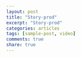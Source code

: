 ```yaml
---
layout: post
title: "Story-prod"
excerpt: "Story-prod"
categories: articles
tags: [sample-post, video]
comments: true
share: true
---
```

<div class="apester-media" data-media-id="5c81321418d43d5ec6bc183d" height="512"></div><script async
src="https://static.apester.com/js/sdk/latest/apester-sdk.js"></script>
